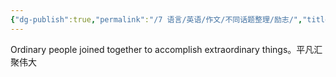 ```yaml
---
{"dg-publish":true,"permalink":"/7 语言/英语/作文/不同话题整理/励志/","title":"励志"}
---
```



Ordinary people joined together to accomplish extraordinary things。平凡汇聚伟大
